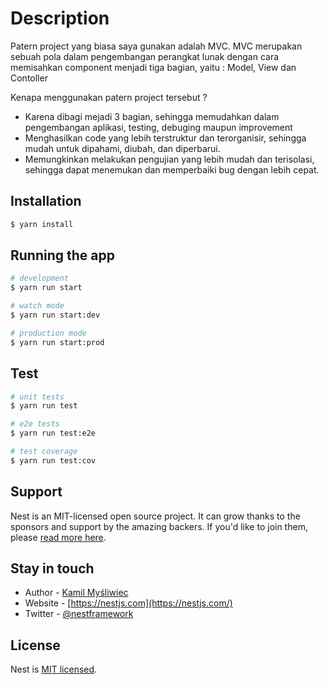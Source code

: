 # Description

Patern project yang biasa saya gunakan adalah MVC. MVC merupakan sebuah pola dalam pengembangan perangkat lunak dengan cara memisahkan component menjadi tiga bagian, yaitu : Model, View dan Contoller

Kenapa menggunakan patern project tersebut ?

- Karena dibagi mejadi 3 bagian, sehingga memudahkan dalam pengembangan aplikasi, testing, debuging maupun improvement
- Menghasilkan code yang lebih terstruktur dan terorganisir, sehingga mudah untuk dipahami, diubah, dan diperbarui.
- Memungkinkan melakukan pengujian yang lebih mudah dan terisolasi, sehingga dapat menemukan dan memperbaiki bug dengan lebih cepat.

## Installation

```bash
$ yarn install
```

## Running the app

```bash
# development
$ yarn run start

# watch mode
$ yarn run start:dev

# production mode
$ yarn run start:prod
```

## Test

```bash
# unit tests
$ yarn run test

# e2e tests
$ yarn run test:e2e

# test coverage
$ yarn run test:cov
```

## Support

Nest is an MIT-licensed open source project. It can grow thanks to the sponsors and support by the amazing backers. If you'd like to join them, please [read more here](https://docs.nestjs.com/support).

## Stay in touch

- Author - [Kamil Myśliwiec](https://kamilmysliwiec.com)
- Website - [https://nestjs.com](https://nestjs.com/)
- Twitter - [@nestframework](https://twitter.com/nestframework)

## License

Nest is [MIT licensed](LICENSE).
